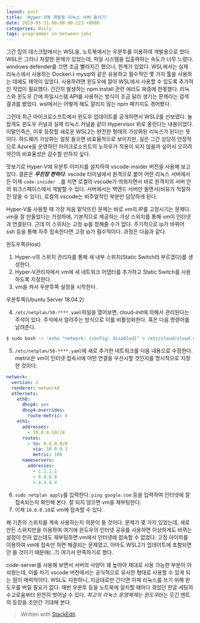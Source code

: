 ```yaml
---
layout: post
title: 'Hyper-V에 개발용 리눅스 서버 돌리기'
date: 2019-05-31 00:00:00.123 +0900
categories: Daily
tags: programmer in-between-jobs
---
```


그간 집의 데스크탑에서는 WSL을, 노트북에서는 우분투를 이용하여 개발용으로 썼다. WSL은 그러나 자잘한 문제가 있었는데, 파일 시스템을 입출력하는 속도가 너무 느렸다. windows defender를 끄면 조금 빨라지긴 했으나, 한계가 있었다. WSL에서는 실제 리눅스에서 사용하는 Docker나 mysql와 같은 유용하고 필수적인 몇 가지 툴을 사용하는 데에도 제약이 있었다. 사용하려면 윈도우에 깔아 WSL에서 사용할 수 있도록 추가적인 작업이 필요했다. 간간히 발생하는 npm install 관련 에러도 짜증에 한몫했다. 리눅스와 윈도우 간에 파일시스템 API를 사용하는 방식이 조금 달라 생기는 문제라는 검색 결과를 봤었다. wsl에서는 어떻게 해도 깔리지 않는 npm 패키지도 겪어봤다.

그런데 최근 마이크로소프트에서 윈도우 업데이트를 공개하면서 WSL2를 선보였다. 놀랍게도 윈도우 커널과 실제 리눅스 커널을 같이 Hypervisor 위로 올린다는 내용이었다. 이말인즉슨, 이후 등장할 새로운 WSL2는 완전한 형태의 가상화된 리눅스가 된다는 뜻이다. 하드웨어 가상화는 얼핏 들으면 비효율적으로 보이지만, 실은 그간 상당히 안정적으로 Azure을 운영하던 마이크로소프트의 노하우가 적용이 되지 않을까 싶어서 오히려 약간의 비효율성은 감수할 만하지 싶다.

맛보기로 Hyper-V에 우분투 이미지를 설치하여 vscode-insider 버전을 사용해 보고 있다. 결론은 **_무진장 편하다_**. vscode 터미널에서 원격으로 붙어 어떤 리눅스 서버에서든 이제 `code-insider .`를 치면 로컬의 vscode가 띄워지면서 바로 원격지의 서버 안의 워크스페이스에서 개발할 수 있다. 서버에서는 백엔드 서버만 돌면서(비유가 적절하진 않을 수 있다), 로컬의 vscode는 비주얼적인 부분만 담당하게 된다.

Hyper-V를 사용할 때 가장 처음 맡닥뜨린 문제는 바로 vm의 IP를 고정시기는 문제다. vm을 잘 만들었다는 가정하에, 기본적으로 제공하는 가상 스위치를 통해 vm이 인터넷과 연결된다. 근데 이 스위치는 고정 ip를 정해줄 수가 없다. 주기적으로 ip가 바뀌어 ssh 등을 통해 자주 접속한다면 고정 ip가 필수적이다. 과정은 다음과 같다.

윈도우쪽(Host)

1. Hyper-v의 스위치 관리자를 통해 새 내부 스위치(Static Switch라 부르겠다)를 생성한다.
2. Hyper-V관리자에서 vm에 새 네트워크 어댑터를 추가하고 Static Switch를 사용하도록 지정한다.
3. vm을 켜서 우분투쪽 설정을 시작한다.

우분투쪽(Ubuntu Server 18.04.2)

4. `/etc/netplan/50-****.yaml`파일을 열어보면, cloud-init에 의해서 관리된다는 주석이 있다. 주석에서 알려주는 방식으로 이를 비활성화한다. 혹은 다음 명령어를 날려준다.

```bash
$ sudo bash -c 'echo "network: {config: disabled}" > /etc/cloud/cloud.cfg.d/99-disable-network-config.cfg'
```

5. `/etc/netplan/50-****.yaml`에 새로 추가한 네트워크를 다음 내용으로 수정한다. metric은 vm이 인터넷 접속시에 어떤 연결을 우선시할 것인지를 명시적으로 지정한 것이다.

```yaml
network:
  version: 2
  renderer: networkd
  ethernets:
    eth0:
      dhcp4: yes
      dhcp4-overrides:
        route-metric: 0
    eth1:
      addresses:
        - 10.0.0.10/24
      routes:
        - to: 0.0.0.0/0
          via: 10.0.0.1
          metric: 100
      nameservers:
        addresses:
          - 1.1.1.1
          - 8.8.8.8
          - 4.4.4.4
```

6. `sudo netplan apply`를 입력한다. `ping google.com` 등을 입력하여 인터넷에 잘 접속되는지 확인해 본다. 잘 되지 않으면 vm을 재부팅한다.
7. 이제 `10.0.0.10`로 vm에 접속할 수 있다.

왜 기존의 스위치를 계속 사용하는지 의문이 들 것이다. 문제가 몇 가지 있었는데, 새로 만든 스위치만을 이용하여 여기에 윈도우의 인터넷 공유를 사용하면 이상하게도 바뀌는 설정이 전혀 없는데도 재부팅하면 vm에서 인터넷에 접속할 수 없었다. 고정 아이피를 이용하여 vm에 접속만 하면 해결되는 문제였고, 아마도 WSL2가 업데이트에 포함되면 안 쓸 것이기 때문에(...?) 여기서 만족하기로 했다.

code-server를 사용해 보면서 서버의 사양이 꽤 높아야 제대로 사용 가능한 부분이 아쉬웠는데, 이를 차기 vscode 버전에서는 공식적으로 유사한 형태로 사용할 수 있게 되는 점이 매력적이다. WSL도 지원하니, 지금대로만 간다면 이제 리눅스를 쓰기 위해 윈도우를 버릴 필요가 없다. 매번 우분투 등을 노트북에 설치할 때마다 겪었던 한글 세팅의 수고로움부터 완전히 벗어날 수 있다. *최고의 리눅스 운영체제는 윈도우*라는 웃긴 멘트의 등장을 조만간 기대해 본다.

> Written with [StackEdit](https://stackedit.io/).
